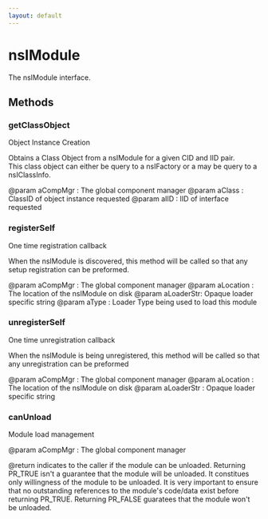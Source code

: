 ```yaml
---
layout: default
---
```


# nsIModule #

The nsIModule interface.


## Methods ##

### getClassObject ###
 
Object Instance Creation

Obtains a Class Object from a nsIModule for a given CID and IID pair.  
This class object can either be query to a nsIFactory or a may be 
query to a nsIClassInfo.

@param aCompMgr  : The global component manager
@param aClass    : ClassID of object instance requested
@param aIID      : IID of interface requested



### registerSelf ###

One time registration callback

When the nsIModule is discovered, this method will be
called so that any setup registration can be preformed.

@param aCompMgr  : The global component manager
@param aLocation : The location of the nsIModule on disk
@param aLoaderStr: Opaque loader specific string
@param aType     : Loader Type being used to load this module 


### unregisterSelf ###

One time unregistration callback

When the nsIModule is being unregistered, this method will be
called so that any unregistration can be preformed

@param aCompMgr   : The global component manager
@param aLocation  : The location of the nsIModule on disk
@param aLoaderStr : Opaque loader specific string



### canUnload ###
 
Module load management

@param aCompMgr  : The global component manager

@return indicates to the caller if the module can be unloaded.
		Returning PR_TRUE isn't a guarantee that the module will be
	unloaded. It constitues only willingness of the module to be
	unloaded.  It is very important to ensure that no outstanding 
      references to the module's code/data exist before returning 
      PR_TRUE. 
	Returning PR_FALSE guaratees that the module won't be unloaded.

